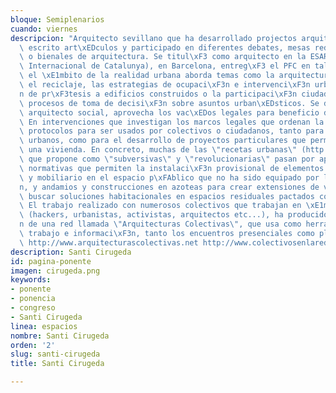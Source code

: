 ```yaml
---
bloque: Semiplenarios
cuando: viernes
descripcion: "Arquitecto sevillano que ha desarrollado projectos arquitect\xF3nicos,\
  \ escrito art\xEDculos y participado en diferentes debates, mesas redondas, congresos\
  \ o bienales de arquitectura. Se titul\xF3 como arquitecto en la ESARQ (Universitat\
  \ Internacional de Catalunya), en Barcelona, entreg\xF3 el PFC en tal Escuela. En\
  \ el \xE1mbito de la realidad urbana aborda temas como la arquitectura ef\xEDmera,\
  \ el reciclaje, las estrategias de ocupaci\xF3n e intervenci\xF3n urbana, la incorporaci\xF3\
  n de pr\xF3tesis a edificios construidos o la participaci\xF3n ciudadana en los\
  \ procesos de toma de decisi\xF3n sobre asuntos urban\xEDsticos. Se define como\
  \ arquitecto social, aprovecha los vac\xEDos legales para beneficio de la comunidad.\
  \ En intervenciones que investigan los marcos legales que ordenan la ciudad, desarrollando\
  \ protocolos para ser usados por colectivos o ciudadanos, tanto para mejora de fragmentos\
  \ urbanos, como para el desarrollo de proyectos particulares que permitan solucionar\
  \ una vivienda. En concreto, muchas de las \"recetas urbanas\" (http://www.recetasurbanas.net)\
  \ que propone como \"subversivas\" y \"revolucionarias\" pasan por aprovechar las\
  \ normativas que permiten la instalaci\xF3n provisional de elementos como cubas\
  \ y mobiliario en el espacio p\xFAblico que no ha sido equipado por la administraci\xF3\
  n, y andamios y construcciones en azoteas para crear extensiones de viviendas para\
  \ buscar soluciones habitacionales en espacios residuales pactados con los vecinos.\
  \ El trabajo realizado con numerosos colectivos que trabajan en \xE1mbitos urbanos\
  \ (hackers, urbanistas, activistas, arquitectos etc...), ha producido la creaci\xF3\
  n de una red llamada \"Arquitecturas Colectivas\", que usa como herramientas de\
  \ trabajo e informaci\xF3n, tanto los encuentros presenciales como plataformas digitales:\
  \ http://www.arquitecturascolectivas.net http://www.colectivosenlared.org"
description: Santi Cirugeda
id: pagina-ponente
imagen: cirugeda.png
keywords:
- ponente
- ponencia
- congreso
- Santi Cirugeda
linea: espacios
nombre: Santi Cirugeda
orden: '2'
slug: santi-cirugeda
title: Santi Cirugeda

---
```

